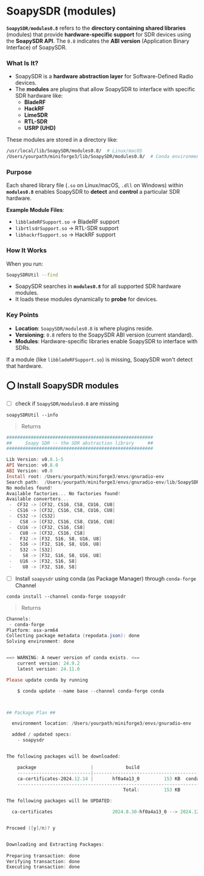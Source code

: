 # SoapySDR (modules)


**`SoapySDR/modules0.8`** refers to the **directory containing shared libraries** (modules) that provide **hardware-specific support** for SDR devices using the **SoapySDR API**. The `0.8` indicates the **ABI version** (Application Binary Interface) of SoapySDR.

### **What Is It?**
- SoapySDR is a **hardware abstraction layer** for Software-Defined Radio devices.
- The **modules** are plugins that allow SoapySDR to interface with specific SDR hardware like:
   - **BladeRF**
   - **HackRF**
   - **LimeSDR**
   - **RTL-SDR**
   - **USRP (UHD)**  

These modules are stored in a directory like:
```bash
/usr/local/lib/SoapySDR/modules0.8/  # Linux/macOS
/Users/yourpath/miniforge3/lib/SoapySDR/modules0.8/  # Conda environment
```

### **Purpose**
Each shared library file (`.so` on Linux/macOS, `.dll` on Windows) within **`modules0.8`** enables SoapySDR to **detect** and **control** a particular SDR hardware.

**Example Module Files**:
- `libbladeRFSupport.so` → BladeRF support
- `librtlsdrSupport.so` → RTL-SDR support
- `libhackrfSupport.so` → HackRF support

### **How It Works**
When you run:
```bash
SoapySDRUtil --find
```
- SoapySDR searches in **`modules0.8`** for all supported SDR hardware modules.
- It loads these modules dynamically to **probe** for devices.

### **Key Points**
- **Location**: `SoapySDR/modules0.8` is where plugins reside.
- **Versioning**: `0.8` refers to the SoapySDR ABI version (current standard).
- **Modules**: Hardware-specific libraries enable SoapySDR to interface with SDRs.

If a module (like `libbladeRFSupport.so`) is missing, SoapySDR won't detect that hardware.

## :o: Install SoapySDR modules

- [ ] check if `SoapySDR/modules0.8`  are missing

```
soapySDRUtil --info
```
> Returns
```powershell
######################################################
##     Soapy SDR -- the SDR abstraction library     ##
######################################################

Lib Version: v0.8.1-5
API Version: v0.8.0
ABI Version: v0.8
Install root: /Users/yourpath/miniforge3/envs/gnuradio-env
Search path:  /Users/yourpath/miniforge3/envs/gnuradio-env/lib/SoapySDR/modules0.8 (missing)
No modules found!
Available factories... No factories found!
Available converters...
 -  CF32 -> [CF32, CS16, CS8, CU16, CU8]
 -  CS16 -> [CF32, CS16, CS8, CU16, CU8]
 -  CS32 -> [CS32]
 -   CS8 -> [CF32, CS16, CS8, CU16, CU8]
 -  CU16 -> [CF32, CS16, CS8]
 -   CU8 -> [CF32, CS16, CS8]
 -   F32 -> [F32, S16, S8, U16, U8]
 -   S16 -> [F32, S16, S8, U16, U8]
 -   S32 -> [S32]
 -    S8 -> [F32, S16, S8, U16, U8]
 -   U16 -> [F32, S16, S8]
 -    U8 -> [F32, S16, S8]
```

- [ ] Install `soapysdr` using conda (as Package Manager) through `conda-forge` Channel

```
conda install --channel conda-forge soapysdr
```
> Returns
```powershell
Channels:
 - conda-forge
Platform: osx-arm64
Collecting package metadata (repodata.json): done
Solving environment: done


==> WARNING: A newer version of conda exists. <==
    current version: 24.9.2
    latest version: 24.11.0

Please update conda by running

    $ conda update --name base --channel conda-forge conda



## Package Plan ##

  environment location: /Users/yourpath/miniforge3/envs/gnuradio-env

  added / updated specs:
    - soapysdr


The following packages will be downloaded:

    package                    |            build
    ---------------------------|-----------------------------------------------
    ca-certificates-2024.12.14 |       hf0a4a13_0         153 KB  conda-forge
    ---------------------------------------------------------------------------
                                           Total:         153 KB

The following packages will be UPDATED:

  ca-certificates                      2024.8.30-hf0a4a13_0 --> 2024.12.14-hf0a4a13_0 


Proceed ([y]/n)? y


Downloading and Extracting Packages:
                                                                                                                                                                                     
Preparing transaction: done
Verifying transaction: done
Executing transaction: done
```

